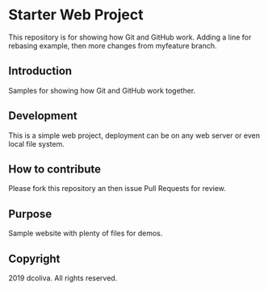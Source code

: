 # Starter Web Project

This repository is for showing how Git and GitHub work. Adding a line for rebasing example, then more changes from myfeature branch.

## Introduction

Samples for showing how Git and GitHub work together.

## Development

This is a simple web project, deployment can be on any web server or even local file system.

## How to contribute

Please fork this repository an then issue Pull Requests for review.

## Purpose

Sample website with plenty of files for demos.

## Copyright

2019 dcoliva. All rights reserved.